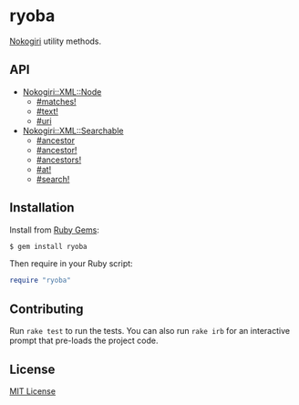 # ryoba

[Nokogiri](https://rubygems.org/gems/nokogiri) utility methods.


## API

- [Nokogiri::XML::Node](https://www.rubydoc.info/gems/ryoba/Nokogiri/XML/Node)
  - [#matches!](http://www.rubydoc.info/gems/ryoba/Nokogiri/XML/Node:matches%21)
  - [#text!](http://www.rubydoc.info/gems/ryoba/Nokogiri/XML/Node:text%21)
  - [#uri](http://www.rubydoc.info/gems/ryoba/Nokogiri/XML/Node:uri)
- [Nokogiri::XML::Searchable](https://www.rubydoc.info/gems/ryoba/Nokogiri/XML/Searchable)
  - [#ancestor](http://www.rubydoc.info/gems/ryoba/Nokogiri/XML/Searchable:ancestor)
  - [#ancestor!](http://www.rubydoc.info/gems/ryoba/Nokogiri/XML/Searchable:ancestor%21)
  - [#ancestors!](http://www.rubydoc.info/gems/ryoba/Nokogiri/XML/Searchable:ancestors%21)
  - [#at!](http://www.rubydoc.info/gems/ryoba/Nokogiri/XML/Searchable:at%21)
  - [#search!](http://www.rubydoc.info/gems/ryoba/Nokogiri/XML/Searchable:search%21)


## Installation

Install from [Ruby Gems](https://rubygems.org/gems/ryoba):

```bash
$ gem install ryoba
```

Then require in your Ruby script:

```ruby
require "ryoba"
```


## Contributing

Run `rake test` to run the tests.  You can also run `rake irb` for an
interactive prompt that pre-loads the project code.


## License

[MIT License](https://opensource.org/licenses/MIT)
